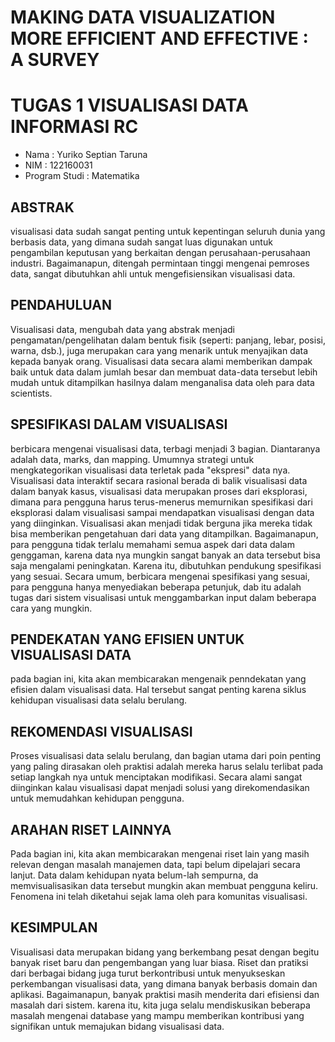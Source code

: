 # **MAKING DATA VISUALIZATION MORE EFFICIENT AND EFFECTIVE : A SURVEY**
# **TUGAS 1 VISUALISASI DATA INFORMASI RC**
- Nama : Yuriko Septian Taruna
- NIM : 122160031
- Program Studi : Matematika 


## **ABSTRAK**
visualisasi data sudah sangat penting untuk kepentingan seluruh dunia yang berbasis data, yang dimana sudah sangat luas digunakan untuk pengambilan keputusan yang berkaitan dengan perusahaan-perusahaan industri. Bagaimanapun, ditengah permintaan tinggi mengenai pemroses data, sangat dibutuhkan ahli untuk mengefisiensikan visualisasi data. 

## **PENDAHULUAN**
Visualisasi data, mengubah data yang abstrak menjadi pengamatan/pengelihatan dalam bentuk fisik (seperti: panjang, lebar, posisi, warna, dsb.), juga merupakan cara yang menarik untuk menyajikan data kepada banyak orang. Visualisasi data secara alami memberikan dampak baik untuk data dalam jumlah besar dan membuat data-data tersebut lebih mudah untuk ditampilkan hasilnya dalam menganalisa data oleh para data scientists.

## **SPESIFIKASI DALAM VISUALISASI**
berbicara mengenai visualisasi data, terbagi menjadi 3 bagian. Diantaranya adalah data, marks, dan mapping. Umumnya strategi untuk mengkategorikan visualisasi data terletak pada "ekspresi" data nya. Visualisasi data interaktif secara rasional berada di balik visualisasi data dalam banyak kasus, visualisasi data merupakan proses dari eksplorasi, dimana para pengguna harus terus-menerus memurnikan spesifikasi dari eksplorasi dalam visualisasi sampai mendapatkan visualisasi dengan data yang diinginkan. Visualisasi akan menjadi tidak berguna jika mereka tidak bisa memberikan pengetahuan dari data yang ditampilkan. Bagaimanapun, para pengguna tidak terlalu memahami semua aspek dari data dalam genggaman, karena data nya mungkin sangat banyak an data tersebut bisa saja mengalami peningkatan. Karena itu, dibutuhkan pendukung spesifikasi yang sesuai. Secara umum, berbicara mengenai spesifikasi yang sesuai, para pengguna hanya menyediakan beberapa petunjuk, dab itu adalah tugas dari sistem visualisasi untuk menggambarkan input dalam beberapa cara yang mungkin.

## **PENDEKATAN YANG EFISIEN UNTUK VISUALISASI DATA**
pada bagian ini, kita akan membicarakan mengenaik penndekatan yang efisien dalam visualisasi data. Hal tersebut sangat penting karena siklus kehidupan visualisasi data selalu berulang.

## **REKOMENDASI VISUALISASI**
Proses visualisasi data selalu berulang, dan bagian utama dari poin penting yang paling dirasakan oleh praktisi adalah mereka harus selalu terlibat pada setiap langkah nya untuk menciptakan modifikasi. Secara alami sangat diinginkan kalau visualisasi dapat menjadi solusi yang direkomendasikan untuk memudahkan kehidupan pengguna.

## **ARAHAN RISET LAINNYA**
Pada bagian ini, kita akan membicarakan mengenai riset lain yang masih relevan dengan masalah manajemen data, tapi belum dipelajari secara lanjut. Data dalam kehidupan nyata belum-lah sempurna, da memvisualisasikan data tersebut mungkin akan membuat pengguna keliru. Fenomena ini telah diketahui sejak lama oleh para komunitas visualisasi.

## **KESIMPULAN**
Visualisasi data merupakan bidang yang berkembang pesat dengan begitu banyak riset baru dan pengembangan yang luar biasa. Riset dan pratiksi dari berbagai bidang juga turut berkontribusi untuk menyukseskan perkembangan visualisasi data, yang dimana banyak berbasis domain dan aplikasi. Bagaimanapun, banyak praktisi masih menderita dari efisiensi dan masalah dari sistem. karena itu, kita juga selalu mendiskusikan beberapa masalah mengenai database yang mampu memberikan kontribusi yang signifikan untuk memajukan bidang visualisasi data.